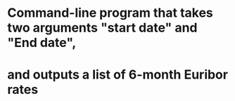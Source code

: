 # Command-line program that takes two arguments "start date" and "End date",

# and outputs a list of 6-month Euribor rates

